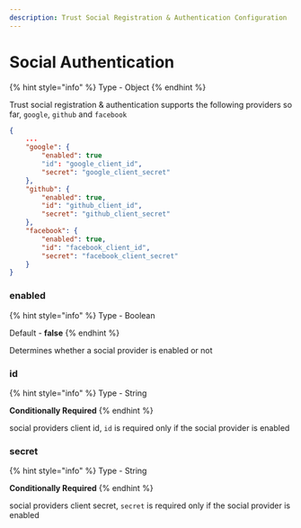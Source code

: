 ```yaml
---
description: Trust Social Registration & Authentication Configuration
---
```


# Social Authentication

{% hint style="info" %}
Type - Object
{% endhint %}

Trust social registration & authentication supports the following providers so far, `google`, `github` and `facebook`

```json
{
    ...
    "google": {
        "enabled": true
        "id": "google_client_id",
        "secret": "google_client_secret"
    },
    "github": {
        "enabled": true,
        "id": "github_client_id",
        "secret": "github_client_secret"
    },
    "facebook": {
        "enabled": true,
        "id": "facebook_client_id",
        "secret": "facebook_client_secret"
    }
}
```

### enabled

{% hint style="info" %}
Type - Boolean

Default - **false**
{% endhint %}

Determines whether a social provider is enabled or not

### id

{% hint style="info" %}
Type - String

**Conditionally Required**
{% endhint %}

social providers client id, `id` is required only if the social provider is enabled

### secret

{% hint style="info" %}
Type - String

**Conditionally Required**
{% endhint %}

social providers client secret, `secret` is required only if the social provider is enabled
